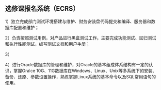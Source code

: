
## 选修课报名系统（ECRS）
1）独立完成部门测试环境搭建与维护、财务安装盘代码提交和编译、服务器和数据库配置和维护；

2）负责按照测试用例，对产品进行黑盒测试工作，主要完成功能测试、回归测试和执行性能测试，编写测试文档和用户手册；

3）

4）进行Oracle数据库的管理和维护，对Oracle的基本组成体系结构有一定的认识，掌握Oralce 10G、11G数据库在Windows、Linux、Unix等多系统下的安装、备份、还原、参数设置操作，熟练掌握Linux系统的基本命令以及SQL常用语句的使用。


